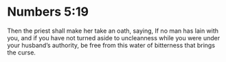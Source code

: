 # Numbers 5:19

Then the priest shall make her take an oath, saying, If no man has lain with you, and if you have not turned aside to uncleanness while you were under your husband’s authority, be free from this water of bitterness that brings the curse.
